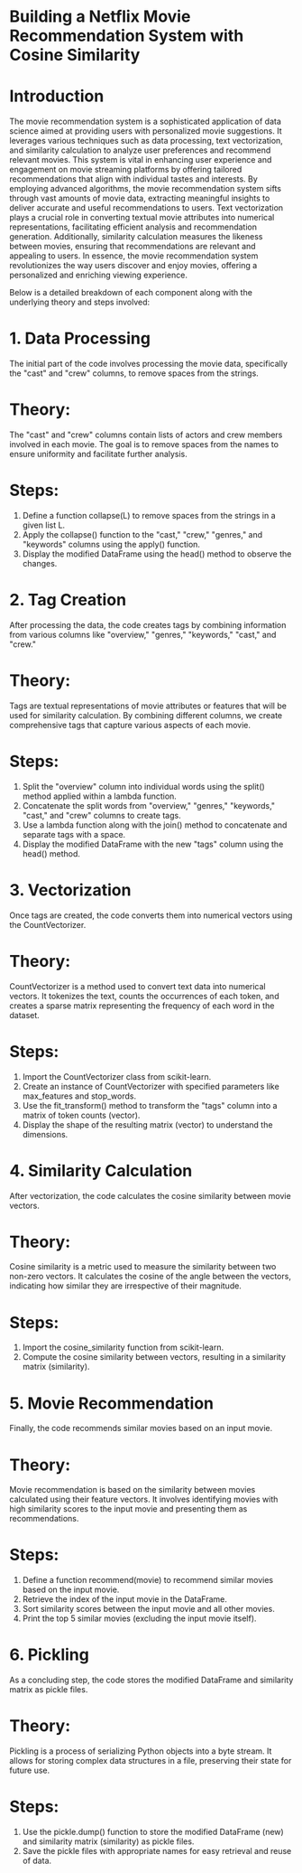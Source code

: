 # Building a Netflix Movie Recommendation System with Cosine Similarity

# Introduction
The movie recommendation system is a sophisticated application of data science aimed at providing users with personalized movie suggestions. 
It leverages various techniques such as data processing, text vectorization, and similarity calculation to analyze user preferences and recommend relevant movies. 
This system is vital in enhancing user experience and engagement on movie streaming platforms by offering tailored recommendations that align with individual tastes and interests. 
By employing advanced algorithms, the movie recommendation system sifts through vast amounts of movie data, extracting meaningful insights to deliver accurate and useful recommendations to users. 
Text vectorization plays a crucial role in converting textual movie attributes into numerical representations, facilitating efficient analysis and recommendation generation.
Additionally, similarity calculation measures the likeness between movies, ensuring that recommendations are relevant and appealing to users. 
In essence, the movie recommendation system revolutionizes the way users discover and enjoy movies, offering a personalized and enriching viewing experience.

Below is a detailed breakdown of each component along with the underlying theory and steps involved:


# 1. Data Processing
The initial part of the code involves processing the movie data, specifically the "cast" and "crew" columns, to remove spaces from the strings.

# Theory:
The "cast" and "crew" columns contain lists of actors and crew members involved in each movie.
The goal is to remove spaces from the names to ensure uniformity and facilitate further analysis.
# Steps:
1. Define a function collapse(L) to remove spaces from the strings in a given list L.
2. Apply the collapse() function to the "cast," "crew," "genres," and "keywords" columns using the apply() function.
3. Display the modified DataFrame using the head() method to observe the changes.


# 2. Tag Creation
After processing the data, the code creates tags by combining information from various columns like "overview," "genres," "keywords," "cast," and "crew."

# Theory:
Tags are textual representations of movie attributes or features that will be used for similarity calculation.
By combining different columns, we create comprehensive tags that capture various aspects of each movie.
# Steps:
1. Split the "overview" column into individual words using the split() method applied within a lambda function.
2. Concatenate the split words from "overview," "genres," "keywords," "cast," and "crew" columns to create tags.
3. Use a lambda function along with the join() method to concatenate and separate tags with a space.
4. Display the modified DataFrame with the new "tags" column using the head() method.


# 3. Vectorization
Once tags are created, the code converts them into numerical vectors using the CountVectorizer.

# Theory:
CountVectorizer is a method used to convert text data into numerical vectors.
It tokenizes the text, counts the occurrences of each token, and creates a sparse matrix representing the frequency of each word in the dataset.
# Steps:
1. Import the CountVectorizer class from scikit-learn.
2. Create an instance of CountVectorizer with specified parameters like max_features and stop_words.
3. Use the fit_transform() method to transform the "tags" column into a matrix of token counts (vector).
4. Display the shape of the resulting matrix (vector) to understand the dimensions.


# 4. Similarity Calculation
After vectorization, the code calculates the cosine similarity between movie vectors.

# Theory:
Cosine similarity is a metric used to measure the similarity between two non-zero vectors.
It calculates the cosine of the angle between the vectors, indicating how similar they are irrespective of their magnitude.
# Steps:
1. Import the cosine_similarity function from scikit-learn.
2. Compute the cosine similarity between vectors, resulting in a similarity matrix (similarity).


# 5. Movie Recommendation
Finally, the code recommends similar movies based on an input movie.

# Theory:
Movie recommendation is based on the similarity between movies calculated using their feature vectors.
It involves identifying movies with high similarity scores to the input movie and presenting them as recommendations.
# Steps:
1. Define a function recommend(movie) to recommend similar movies based on the input movie.
2. Retrieve the index of the input movie in the DataFrame.
3. Sort similarity scores between the input movie and all other movies.
4. Print the top 5 similar movies (excluding the input movie itself).


# 6. Pickling
As a concluding step, the code stores the modified DataFrame and similarity matrix as pickle files.

# Theory:
Pickling is a process of serializing Python objects into a byte stream.
It allows for storing complex data structures in a file, preserving their state for future use.
# Steps:
1. Use the pickle.dump() function to store the modified DataFrame (new) and similarity matrix (similarity) as pickle files.
2. Save the pickle files with appropriate names for easy retrieval and reuse of data.

